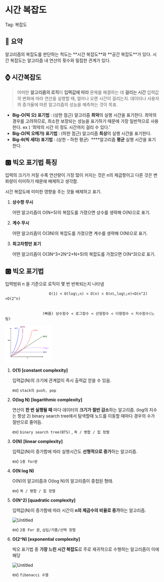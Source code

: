 # 시간 복잡도

Tag: 복잡도

## 📖 요약

<aside>
 알고리즘의 복잡도를 판단하는 척도는 **시간 복잡도**와 **공간 복잡도**가 있다.
시간 복잡도는 알고리즘 내 연산의 횟수와 밀접한 관계가 있다.

</aside>

## ⌚ 시간복잡도

> 어떠한 **알고리즘의 로직**이 **입력값에 따라** 문제를 해결하는 데 **걸리는 시간** 
입력값의 변화에 따라 연산을 실행할 때, 얼마나 오랜 시간이 걸리는지.
데이터나 사용자의 증가율에 따른 알고리즘의 성능을 예측하는 것이 목표.
> 
- **Big-O(빅 오) 표기법** : (상한 점근) 
알고리즘 **최악**의 실행 시간을 표기한다. 최악의 경우를 고려하므로, 최소한 보장되는 성능을 표기하기 때문에 가장 일반적으로 사용한다. ex ) ‘최악의 시간 이 정도 시간까지 걸리 수 있다.’
- **Big-Ω(빅 오메가) 표기법** : (하한 점근) 
알고리즘 **최상**의 실행 시간을 표기한다.
- **Big-θ(빅 세타) 표기법** : (상한 - 하한 평균) 
****알고리즘 **평균** 실행 시간을 표기한다.

## 🅾️ 빅오 표기법 특징

입력의 크기가 커질 수록 연산량이 가장 많이 커지는 것은 n의 제곱항이고 다른 것은 변화량이 미미하기 때문에 배제하고 생각함.

시간 복잡도에 미미한 영향을 주는 것들 배제하고 표기.

1. **상수항 무시**
    
    어떤 알고리즘이 O(N+5)의 복잡도를 가졌으면 상수를 생략해 O(N)으로 표기.
    
2. **계수 무시**
    
    어떤 알고리즘이 O(3N)의 복잡도를 가졌으면 계수를 생략해 O(N)으로 표기.
    
3. **최고차항만 표기**
    
    어떤 알고리즘이 O(3N^3+2N^2+N+5)의 복잡도를 가졌으면 O(N^3)으로 표기.
    

## 🅾️ 빅오 표기법

입력범위 n 을 기준으로 로직이 몇 번 반복되는지 나타냄


                        O(1) < O(log\;n) < O(n) < O(n\,log\;n)<O(n^2)<O(2^n)


                     (빠름) 상수함수 < 로그함수 < 선형함수 < 다항함수 < 지수함수(느림)


<img src="https://github.com/Yul-ia/Computer-Science/blob/main/Computer%20Architecture/imgfile/Untitled.png" 
  width="30%"
  height="30%" />

1. **O(1) [constant complexity]**
    
    입력값(N)의 크기에 관계없이 즉시 출력값 얻을 수 있음.
    
    ex) `stack의 push, pop`
    
2. **O(log N) [logarithmic complexity]**
    
    연산이 **한 번 실행될 때** 마다 데이터의 **크기가 절반 감소**하는 알고리즘. (log의 지수는 항상 2) binary search tree에서 탐색할때 노드를 이동할 때마다 경우의 수가 절반으로 줄어듬. 
    
    ex) `binary search tree(BTS)` ,  `퀵 / 병합 / 힙 정렬` 
    
3. **O(N) [linear complexity]**
    
    입력값(N)이 증가함에 따라 실행시간도 **선형적으로 증가**하는 알고리즘.
    
    ex) `1중 for문`
    
4. **O(N log N)**
    
    O(N)의 알고리즘과 O(log N)의 알고리즘이 중첩된 형태.
    
    ex) `퀵 / 병합 / 힙 정렬` 
    
5. **O(N^2) [quadratic complexity]**
    
    입력값(N)이 증가함에 따라 시간이 **n의 제곱수의 비율로 증가**하는 알고리즘.
    
    ![Untitled](%E1%84%89%E1%85%B5%E1%84%80%E1%85%A1%E1%86%AB%20%E1%84%87%E1%85%A9%E1%86%A8%E1%84%8C%E1%85%A1%E1%86%B8%E1%84%83%E1%85%A9%20278d9f150feb4465b6284b3fabfe1eb5/Untitled%201.png)
    
    ex) `2중 For 문`, `삽입/거품/선택 정렬`
    
6. **O(2^N) [exponential complexity]**
    
    빅오 표기법 중 **가장 느린 시간 복잡도**로 주로 재귀적으로 수행하는 알고리즘이 이에 해당
    
    ![Untitled](%E1%84%89%E1%85%B5%E1%84%80%E1%85%A1%E1%86%AB%20%E1%84%87%E1%85%A9%E1%86%A8%E1%84%8C%E1%85%A1%E1%86%B8%E1%84%83%E1%85%A9%20278d9f150feb4465b6284b3fabfe1eb5/Untitled%202.png)
    
    ex) `fibonacci 수열`
